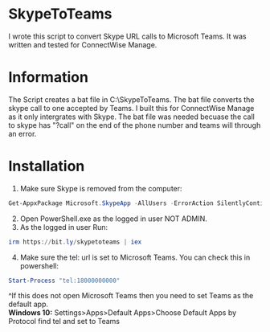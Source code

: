 # SkypeToTeams
I wrote this script to convert Skype URL calls to Microsoft Teams. It was written and tested for ConnectWise Manage.

# Information
The Script creates a bat file in C:\SkypeToTeams. The bat file converts the skype call to one accepted by Teams. I built this for ConnectWise Manage as it only intergrates with Skype. The bat file was needed becuase the call to skype has "?call" on the end of the phone number and teams will through an error.

# Installation
1. Make sure Skype is removed from the computer:
 ```powershell
Get-AppxPackage Microsoft.SkypeApp -AllUsers -ErrorAction SilentlyContinue -WarningAction SilentlyContinue | Remove-AppPackage -AllUsers -ErrorAction SilentlyContinue -WarningAction SilentlyContinue
```
2. Open PowerShell.exe as the logged in user NOT ADMIN.
3. As the logged in user Run:
```powershell
irm https://bit.ly/skypetoteams | iex
```
4. Make sure the tel: url is set to Microsoft Teams. You can check this in powershell: 
```powershell
Start-Process "tel:18000000000"
``` 
^If this does not open Microsoft Teams then you need to set Teams as the default app. 
<br>**Windows 10:** Settings>Apps>Default Apps>Choose Default Apps by Protocol find tel and set to Teams
